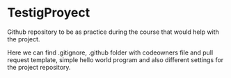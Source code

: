 # TestigProyect

Github repository to be as practice during the course that would help with the project.

Here we can find .gitignore, .github folder with codeowners file and pull request template, simple hello world program and also different settings for the project repository.

